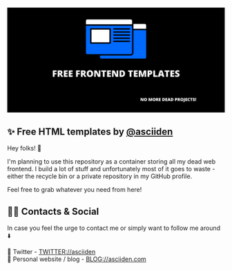 ![image](../../../readme-image.png)

## ✨ Free HTML templates by [@asciiden](https://twitter.com/asciiden)

Hey folks! 👋

I'm planning to use this repository as a container storing all my dead web frontend. I build a lot of stuff and unfortunately most of it goes to waste - either the recycle bin or a private repository in my GitHub profile.

Feel free to grab whatever you need from here!

## 👨‍💻 Contacts & Social

In case you feel the urge to contact me or simply want to follow me around ⬇️

💬 Twitter - [TWITTER://asciiden](https://twitter.com/asciiden) <br>
📝 Personal website / blog - [BLOG://asciiden.com](https://asciiden.com)